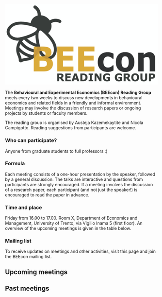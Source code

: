 ![Logo](BEEcon_logo.svg)

The **Behavioural and Experimental Economics (BEEcon) Reading Group** meets every two weeks to discuss new developments in behavioural economics and related fields in a friendly and informal environment. Meetings may involve the discussion of research papers or ongoing projects by students or faculty members.

The reading group is organised by Austeja Kazemekaytite and Nicola Campigotto. Reading suggestions from participants are welcome.

### Who can participate? 

Anyone from graduate students to full professors :)

### Formula

Each meeting consists of a one-hour presentation by the speaker, followed by a general discussion. The talks are interactive and questions from participants are strongly encouraged. If a meeting involves the discussion of a research paper, each participant (and not just the speaker!) is encouraged to read the paper in advance.

### Time and place

Friday from 16.00 to 17.00. Room X, Department of Economics and Management, University of Trento, via Vigilio Inama 5 (first floor). An overview of the upcoming meetings is given in the table below.

### Mailing list

To receive updates on meetings and other activities, visit this page and join the BEEcon mailing list.

## Upcoming meetings


## Past meetings